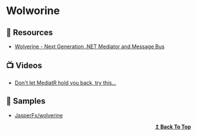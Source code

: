 # Wolworine

## 📘 Resources
- [Wolverine - Next Generation .NET Mediator and Message Bus](https://wolverine.netlify.app/tutorials/getting-started.html)

## 📺 Videos
- [Don't let MediatR hold you back, try this...](https://www.youtube.com/watch?v=YlG3bnJ7yCc)

## 🚀 Samples
- [JasperFx/wolverine](https://github.com/JasperFx/wolverine)

<div align="right">
  <b><a href="#contents">↥ Back To Top</a></b>
</div>